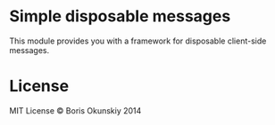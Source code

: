 # Simple disposable messages

This module provides you with a framework for disposable client-side messages.

# License

MIT License © Boris Okunskiy 2014
